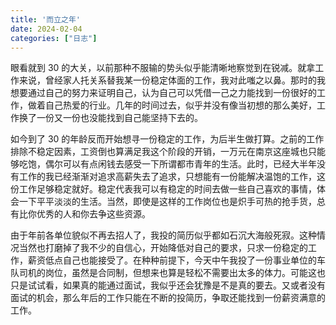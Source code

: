 ```yaml
---
title: '而立之年'
date: 2024-02-04
categories: ["日志"]
---
```


眼看就到 30 的大关，以前那种不服输的势头似乎能清晰地察觉到在锐减。就拿工作来说，曾经家人托关系替我某一份稳定体面的工作，我对此嗤之以鼻。那时的我想要通过自己的努力来证明自己，认为自己可以凭借一己之力能找到一份很好的工作，做着自己热爱的行业。几年的时间过去，似乎并没有像当初想的那么美好，工作换了一份又一份也没能找到自己能坚持下去的。

如今到了 30 的年龄反而开始想寻一份稳定的工作，为后半生做打算。之前的工作排除不稳定因素，工资倒也算满足我这个阶段的开销，一万元在南京这座城也只能够吃饱，偶尔可以有点闲钱去感受一下所谓都市青年的生活。此时，已经大半年没有工作的我已经渐渐对追求高薪失去了追求，只想能有一份能解决温饱的工作，这份工作足够稳定就好。稳定代表我可以有稳定的时间去做一些自己喜欢的事情，体会一下平平淡淡的生活。当然，即使是这样的工作岗位也是炽手可热的抢手货，总有比你优秀的人和你去争这些资源。

由于年前各单位貌似不再去招人了，我投的简历似乎都如石沉大海般死寂。这种情况当然也打磨掉了我不少的自信心，开始降低对自己的要求，只求一份稳定的工作，薪资低点自己也能接受了。在种种前提下，今天中午我投了一份事业单位的车队司机的岗位，虽然是合同制，但想来也算是轻松不需要出太多的体力。可能这也只是试试看，如果真的能通过面试，我似乎还会犹豫是不是真的要去。又或者没有面试的机会，那么年后的工作只能在不断的投简历，争取还能找到一份薪资满意的工作。